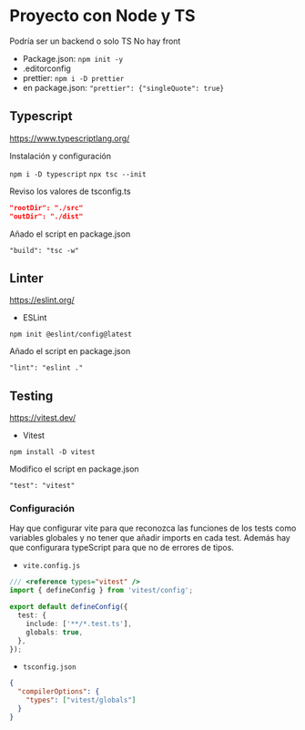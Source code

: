 # Proyecto con Node y TS

Podría ser un backend o solo TS
No hay front

- Package.json: `npm init -y`
- .editorconfig
- prettier: `npm i -D prettier`
- en package.json: `"prettier": {"singleQuote": true}`

## Typescript

<https://www.typescriptlang.org/>

Instalación y configuración

`npm i -D typescript`
`npx tsc --init`

Reviso los valores de tsconfig.ts

```json
"rootDir": "./src"
"outDir": "./dist"
```

Añado el script en package.json

`"build": "tsc -w"`

## Linter

<https://eslint.org/>

- ESLint

`npm init @eslint/config@latest`

Añado el script en package.json

`"lint": "eslint ."`

## Testing

<https://vitest.dev/>

- Vitest

`npm install -D vitest`

Modifico el script en package.json

`"test": "vitest"`

### Configuración

Hay que configurar vite para que reconozca las funciones de los tests como variables globales y no tener que añadir imports en cada test. Además hay que configurara typeScript para que no de errores de tipos.

- `vite.config.js`

```ts
/// <reference types="vitest" />
import { defineConfig } from 'vitest/config';

export default defineConfig({
  test: {
    include: ['**/*.test.ts'],
    globals: true,
  },
});
```

- `tsconfig.json`

```json
{
  "compilerOptions": {
    "types": ["vitest/globals"]
  }
}
```
